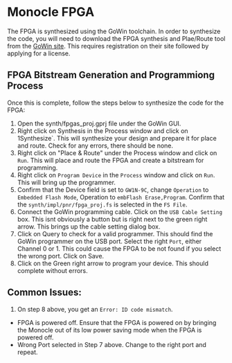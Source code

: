 # Monocle FPGA

The FPGA is synthesized using the GoWin toolchain. In order to synthesize the code, you will need to download the FPGA synthesis and Plae/Route tool from the [GoWin site](https://www.gowinsemi.com/en/support/home/). This requires registration on their site followed by applying for a license.

## FPGA Bitstream Generation and Programmiong Process
Once this is complete, follow the steps below to synthesize the code for the FPGA:
1. Open the synth/fpgas_proj.gprj file under the GoWin GUI.
2. Right click on Synthesis in the Process window and click on 1Synthesize`. This will synthesize your design and prepare it for place and route. Check for any errors, there should be none.
3. Right click on "Place & Route" under the Process window and click on `Run`. This will place and route the FPGA and create a bitstream for programming.
4. Right click on `Program Device` in the `Process` window and click on `Run`. This will bring up the programmer.
5. Confirm that the Device field is set to `GW1N-9C`, change `Operation` to `Embedded Flash Mode`, Operation to `embFlash Erase,Program`. Confirm that the `synth/impl/pnr/fpga_proj.fs` is selected in the `FS File`.
6. Connect the GoWin programming cable. Click on the `USB Cable Setting` box. This isnt obviously a button but is right next to the green right arrow. This brings up the cable setting dialog box.
7. Click on Query to check for a valid programmer. This should find the GoWin programmer on the USB port. Select the right `Port`, either Channel 0 or 1. This could cause the FPGA to be not found if you select the wrong port. Click on Save.
8. Click on the Green right arrow to program your device. This should complete without errors.

## Common Issues:
1. On step 8 above, you get an `Error: ID code mismatch`. 
  - FPGA is powered off. Ensure that the FPGA is powered on by bringing the Monocle out of its low power saving mode when the FPGA is powered off.
  - Wrong Port selected in Step 7 above. Change to the right port and repeat.
